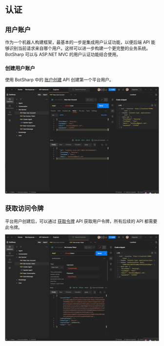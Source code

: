 # 认证

## 用户账户
作为一个机器人构建框架，最基本的一步是集成用户认证功能，以便后端 API 能够识别当前请求来自哪个用户。这样可以进一步构建一个更完整的业务系统。BotSharp 可以与 ASP.NET MVC 的用户认证功能结合使用。

### 创建用户账户
使用 BotSharp 中的 [账户创建](https://www.postman.com/orange-flare-634868/workspace/botsharp/request/1346299-1b868c08-c6ac-48a5-94ab-93f6f080c085) API 创建第一个平台用户。

![Alt text](assets/account-creation.png)

## 获取访问令牌
平台用户创建后，可以通过 [获取令牌](https://www.postman.com/orange-flare-634868/workspace/botsharp/request/1346299-5d70fec4-dfa0-4b74-a4fd-8cd21009d44f) API 获取用户令牌，所有后续的 API 都需要此令牌。

![Alt text](assets/account-token.png)